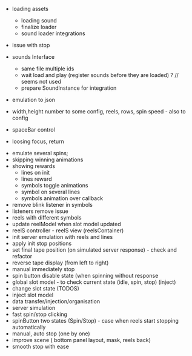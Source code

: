 
- loading assets
    + loading sound
    + finalize loader
    - sound loader integrations

- issue with stop
- sounds Interface
    - same file multiple ids
    - wait load and play (register sounds before they are loaded) ? // seems not used
    - prepare SoundInstance for integration


- emulation to json
- width,height number to some config, reels, rows, spin speed - also to config
- spaceBar control
- loosing focus, return

+ emulate several spins;
+ skipping winning animations
+ showing rewards
    + lines on init
    + lines reward
    + symbols toggle animations
    + symbol on several lines
    + symbols animation over callback
+ remove blink listener in symbols
+ listeners remove issue
+ reels with different symbols
+ update reelModel when slot model updated
+ reelS  controller - reelS view (reelsContainer)
+ init server emulation with reels and lines
+ apply init stop positions
+ set final tape position (on simulated server response) - check and refactor
+ reverse tape display (from left to right)
+ manual immediately stop
+ spin button disable state (when spinning without response
+ global slot model - to check current state (idle, spin, stop) (inject)
+ change slot state (TODOS)
+ inject slot model
+ data transfer/injection/organisation
+ server simulation
+ fast spin/stop clicking
+ spinButton two states (Spin/Stop) - case when reels start stopping automatically
+ manual, auto stop (one by one)
+ improve scene ( bottom panel layout, mask, reels back)
+ smooth stop with ease


